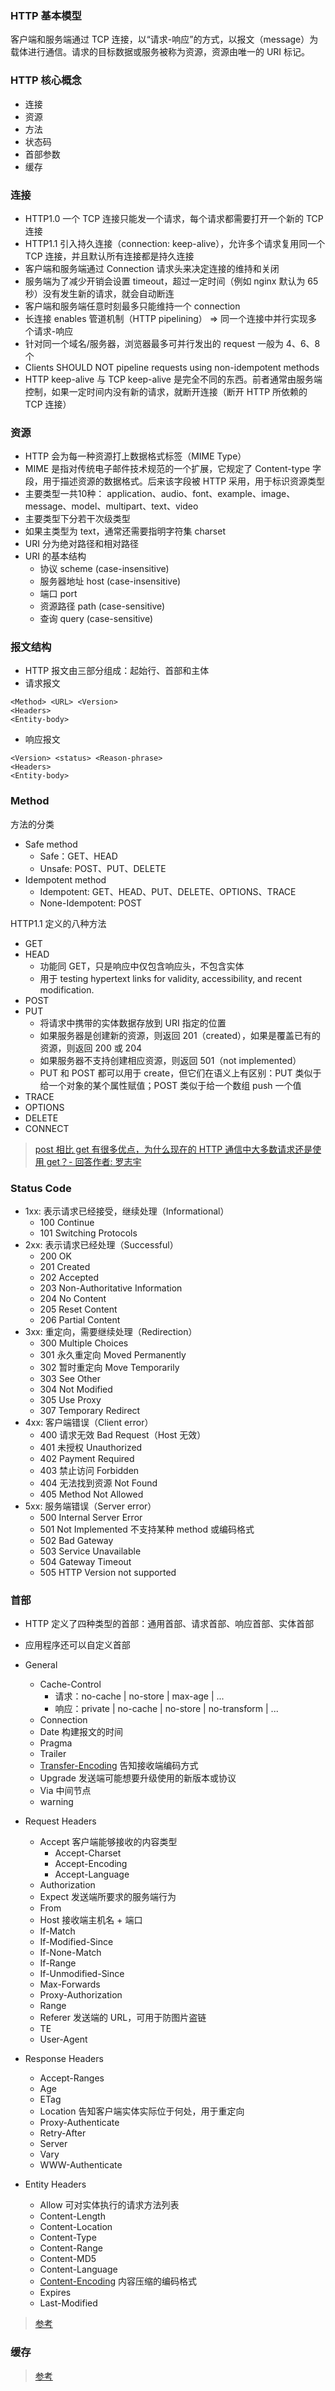 ### HTTP 基本模型

客户端和服务端通过 TCP 连接，以“请求-响应”的方式，以报文（message）为载体进行通信。请求的目标数据或服务被称为资源，资源由唯一的 URI 标记。


### HTTP 核心概念

- 连接
- 资源
- 方法
- 状态码
- 首部参数
- 缓存


### 连接

- HTTP1.0 一个 TCP 连接只能发一个请求，每个请求都需要打开一个新的 TCP 连接
- HTTP1.1 引入持久连接（connection: keep-alive），允许多个请求复用同一个 TCP 连接，并且默认所有连接都是持久连接
- 客户端和服务端通过 Connection 请求头来决定连接的维持和关闭
- 服务端为了减少开销会设置 timeout，超过一定时间（例如 nginx 默认为 65 秒）没有发生新的请求，就会自动断连
- 客户端和服务端任意时刻最多只能维持一个 connection
- 长连接 enables 管道机制（HTTP pipelining） => 同一个连接中并行实现多个请求-响应
- 针对同一个域名/服务器，浏览器最多可并行发出的 request 一般为 4、6、8 个
- Clients SHOULD NOT pipeline requests using non-idempotent methods
- HTTP keep-alive 与 TCP keep-alive 是完全不同的东西。前者通常由服务端控制，如果一定时间内没有新的请求，就断开连接（断开 HTTP 所依赖的 TCP 连接）


### 资源

- HTTP 会为每一种资源打上数据格式标签（MIME Type）
- MIME 是指对传统电子邮件技术规范的一个扩展，它规定了 Content-type 字段，用于描述资源的数据格式。后来该字段被 HTTP 采用，用于标识资源类型
- 主要类型一共10种：
	application、audio、font、example、image、message、model、multipart、text、video
- 主要类型下分若干次级类型
- 如果主类型为 text，通常还需要指明字符集 charset
- URI 分为绝对路径和相对路径
- URI 的基本结构
  + 协议 scheme (case-insensitive)
  + 服务器地址 host (case-insensitive)
  + 端口 port
  + 资源路径 path (case-sensitive)
  + 查询 query (case-sensitive)


### 报文结构

- HTTP 报文由三部分组成：起始行、首部和主体
- 请求报文

```
<Method> <URL> <Version>
<Headers>
<Entity-body>
```

- 响应报文

```
<Version> <status> <Reason-phrase>
<Headers>
<Entity-body>
```

### Method

方法的分类
- Safe method
  + Safe：GET、HEAD
  + Unsafe: POST、PUT、DELETE
- Idempotent method
  + Idempotent: GET、HEAD、PUT、DELETE、OPTIONS、TRACE
  + None-Idempotent: POST

HTTP1.1 定义的八种方法
- GET
- HEAD
  + 功能同 GET，只是响应中仅包含响应头，不包含实体
  + 用于 testing hypertext links for validity, accessibility, and recent modification.
- POST
- PUT
  + 将请求中携带的实体数据存放到 URI 指定的位置
  + 如果服务器是创建新的资源，则返回 201（created），如果是覆盖已有的资源，则返回 200 或 204
  + 如果服务器不支持创建相应资源，则返回 501（not implemented）
  + PUT 和 POST 都可以用于 create，但它们在语义上有区别：PUT 类似于给一个对象的某个属性赋值；POST 类似于给一个数组 push 一个值
- TRACE
- OPTIONS
- DELETE
- CONNECT

> [post 相比 get 有很多优点，为什么现在的 HTTP 通信中大多数请求还是使用 get？- 回答作者: 罗志宇](https://www.zhihu.com/question/31640769)


### Status Code

- 1xx: 表示请求已经接受，继续处理（Informational）
  + 100 Continue
  + 101 Switching Protocols
- 2xx: 表示请求已经处理（Successful）
  + 200 OK
  + 201 Created
  + 202 Accepted
  + 203 Non-Authoritative Information 
  + 204 No Content
  + 205 Reset Content
  + 206 Partial Content
- 3xx: 重定向，需要继续处理（Redirection）
  + 300 Multiple Choices
  + 301 永久重定向 Moved Permanently
  + 302 暂时重定向 Move Temporarily
  + 303 See Other
  + 304 Not Modified
  + 305 Use Proxy
  + 307 Temporary Redirect
- 4xx: 客户端错误（Client error）
  + 400 请求无效 Bad Request（Host 无效）
  + 401 未授权 Unauthorized
  + 402 Payment Required
  + 403 禁止访问 Forbidden
  + 404 无法找到资源 Not Found
  + 405 Method Not Allowed
- 5xx: 服务端错误（Server error）
  + 500 Internal Server Error
  + 501 Not Implemented 不支持某种 method 或编码格式
  + 502 Bad Gateway
  + 503 Service Unavailable
  + 504 Gateway Timeout
  + 505 HTTP Version not supported


### 首部

- HTTP 定义了四种类型的首部：通用首部、请求首部、响应首部、实体首部
- 应用程序还可以自定义首部
- General
  + Cache-Control
    - 请求：no-cache | no-store | max-age | ...
    - 响应：private | no-cache | no-store | no-transform | ...
  + Connection
  + Date 构建报文的时间
  + Pragma
  + Trailer
  + [Transfer-Encoding](https://developer.mozilla.org/zh-CN/docs/Web/HTTP/Headers/Transfer-Encoding) 告知接收端编码方式
  + Upgrade 发送端可能想要升级使用的新版本或协议
  + Via 中间节点
  + warning

- Request Headers
  + Accept 客户端能够接收的内容类型
    - Accept-Charset
    - Accept-Encoding
    - Accept-Language
  + Authorization
  + Expect 发送端所要求的服务端行为
  + From
  + Host 接收端主机名 + 端口
  + If-Match
  + If-Modified-Since
  + If-None-Match
  + If-Range
  + If-Unmodified-Since
  + Max-Forwards
  + Proxy-Authorization
  + Range
  + Referer 发送端的 URL，可用于防图片盗链
  + TE
  + User-Agent

- Response Headers
  + Accept-Ranges
  + Age
  + ETag
  + Location 告知客户端实体实际位于何处，用于重定向
  + Proxy-Authenticate
  + Retry-After
  + Server
  + Vary
  + WWW-Authenticate

- Entity Headers
  + Allow 可对实体执行的请求方法列表
  + Content-Length
  + Content-Location 
  + Content-Type 
  + Content-Range 
  + Content-MD5 
  + Content-Language 
  + [Content-Encoding](http://web.jobbole.com/85681/) 内容压缩的编码格式
  + Expires
  + Last-Modified

> [参考](https://www.w3.org/Protocols/rfc2616/rfc2616-sec14.html)


### 缓存

> [参考](https://github.com/bison1994/JavaScript-Sketches/blob/master/Engineering/Cache.md)